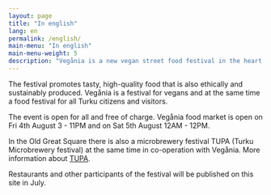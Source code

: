 ```yaml
---
layout: page
title: "In english"
lang: en
permalink: /english/
main-menu: "In english"
main-menu-weight: 5
description: "Vegånia is a new vegan street food festival in the heart of Turku, held for the first time 4th-5th August 2017 in the Old Great Square (Vanha Suurtori)."
---
```


The festival promotes tasty, high-quality food that is also ethically and sustainably produced. Vegånia is a festival for vegans and at the same time a food festival for all Turku citizens and visitors.

The event is open for all and free of charge. Vegånia food market is open on Fri 4th August <time datetime="2017-08-04T15:00+03:00">3</time> - <time datetime="2017-08-04T23:00+03:00">11PM</time> and on Sat 5th August <time datetime="2017-08-05T12:00+03:00">12AM</time> - <time datetime="2017-08-05T24:00+03:00">12PM</time>.

In the Old Great Square there is also a microbrewery festival TUPA (Turku Microbrewery festival) at the same time in co-operation with Vegånia. More information about [TUPA](http://www.turunpanimofestivaali.fi/).

Restaurants and other participants of the festival will be published on this site in July.
